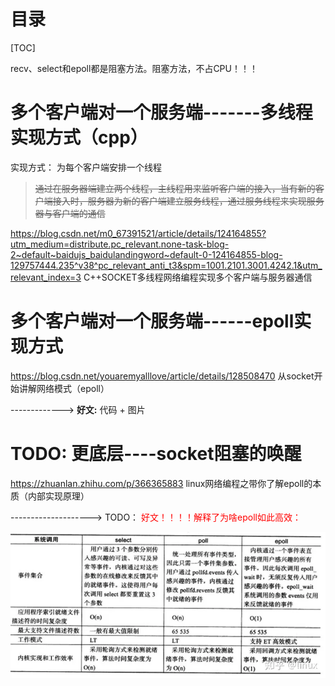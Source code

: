 









# 目录

[TOC]







recv、select和epoll都是阻塞方法。阻塞方法，不占CPU！！！





# 多个客户端对一个服务端-------多线程实现方式（cpp）

实现方式：  为每个客户端安排一个线程

> ~~通过在服务器端建立两个线程，主线程用来监听客户端的接入，当有新的客户端接入时，服务器为新的客户端建立服务线程，通过服务线程来实现服务器与客户端的通信~~



https://blog.csdn.net/m0_67391521/article/details/124164855?utm_medium=distribute.pc_relevant.none-task-blog-2~default~baidujs_baidulandingword~default-0-124164855-blog-129757444.235^v38^pc_relevant_anti_t3&spm=1001.2101.3001.4242.1&utm_relevant_index=3        C++SOCKET多线程网络编程实现多个客户端与服务器通信



# 多个客户端对一个服务端------epoll实现方式

https://blog.csdn.net/youaremyalllove/article/details/128508470      从socket开始讲解网络模式（epoll）

------------->  **好文:**  代码       +    图片







# TODO: 更底层----socket阻塞的唤醒





https://zhuanlan.zhihu.com/p/366365883   linux网络编程之带你了解epoll的本质（内部实现原理）

--------------------> TODO： <font color='red'>好文！！！！解释了为啥epoll如此高效：</font>

![img](socket.assets/v2-10c5936545f0adabfc9f45510b8328cc_720w.webp)